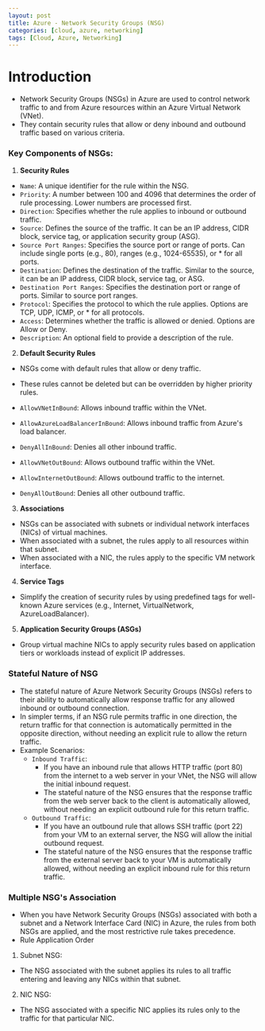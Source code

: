 ```yaml
---
layout: post
title: Azure - Network Security Groups (NSG)
categories: [cloud, azure, networking]
tags: [Cloud, Azure, Networking]
---
```


# Introduction
- Network Security Groups (NSGs) in Azure are used to control network traffic to and from Azure resources within an Azure Virtual Network (VNet). 
- They contain security rules that allow or deny inbound and outbound traffic based on various criteria. 

### Key Components of NSGs:

1. **Security Rules**

- `Name`: A unique identifier for the rule within the NSG.
- `Priority`: A number between 100 and 4096 that determines the order of rule processing. Lower numbers are processed first.
- `Direction`: Specifies whether the rule applies to inbound or outbound traffic.
- `Source`: Defines the source of the traffic. It can be an IP address, CIDR block, service tag, or application security group (ASG).
- `Source Port Ranges`: Specifies the source port or range of ports. Can include single ports (e.g., 80), ranges (e.g., 1024-65535), or * for all ports.
- `Destination`: Defines the destination of the traffic. Similar to the source, it can be an IP address, CIDR block, service tag, or ASG.
- `Destination Port Ranges`: Specifies the destination port or range of ports. Similar to source port ranges.
- `Protocol`: Specifies the protocol to which the rule applies. Options are TCP, UDP, ICMP, or * for all protocols.
- `Access`: Determines whether the traffic is allowed or denied. Options are Allow or Deny.
- `Description`: An optional field to provide a description of the rule.

2. **Default Security Rules**

- NSGs come with default rules that allow or deny traffic. 
- These rules cannot be deleted but can be overridden by higher priority rules.

- `AllowVNetInBound`: Allows inbound traffic within the VNet.
- `AllowAzureLoadBalancerInBound`: Allows inbound traffic from Azure's load balancer.
- `DenyAllInBound`: Denies all other inbound traffic.
- `AllowVNetOutBound`: Allows outbound traffic within the VNet.
- `AllowInternetOutBound`: Allows outbound traffic to the internet.
- `DenyAllOutBound`: Denies all other outbound traffic.

3. **Associations**
- NSGs can be associated with subnets or individual network interfaces (NICs) of virtual machines.
- When associated with a subnet, the rules apply to all resources within that subnet.
- When associated with a NIC, the rules apply to the specific VM network interface.

4. **Service Tags**
- Simplify the creation of security rules by using predefined tags for well-known Azure services (e.g., Internet, VirtualNetwork, AzureLoadBalancer).

5. **Application Security Groups (ASGs)**
- Group virtual machine NICs to apply security rules based on application tiers or workloads instead of explicit IP addresses.


### Stateful Nature of NSG
- The stateful nature of Azure Network Security Groups (NSGs) refers to their ability to automatically allow response traffic for any allowed inbound or outbound connection. 
- In simpler terms, if an NSG rule permits traffic in one direction, the return traffic for that connection is automatically permitted in the opposite direction, without needing an explicit rule to allow the return traffic.
- Example Scenarios:
    + `Inbound Traffic`: 
        - If you have an inbound rule that allows HTTP traffic (port 80) from the internet to a web server in your VNet, the NSG will allow the initial inbound request. 
        - The stateful nature of the NSG ensures that the response traffic from the web server back to the client is automatically allowed, without needing an explicit outbound rule for this return traffic.
    + `Outbound Traffic`: 
        - If you have an outbound rule that allows SSH traffic (port 22) from your VM to an external server, the NSG will allow the initial outbound request. 
        - The stateful nature of the NSG ensures that the response traffic from the external server back to your VM is automatically allowed, without needing an explicit inbound rule for this return traffic.

### Multiple NSG's Association
- When you have Network Security Groups (NSGs) associated with both a subnet and a Network Interface Card (NIC) in Azure, the rules from both NSGs are applied, and the most restrictive rule takes precedence. 
- Rule Application Order
1. Subnet NSG:
- The NSG associated with the subnet applies its rules to all traffic entering and leaving any NICs within that subnet.
2. NIC NSG:
- The NSG associated with a specific NIC applies its rules only to the traffic for that particular NIC.


